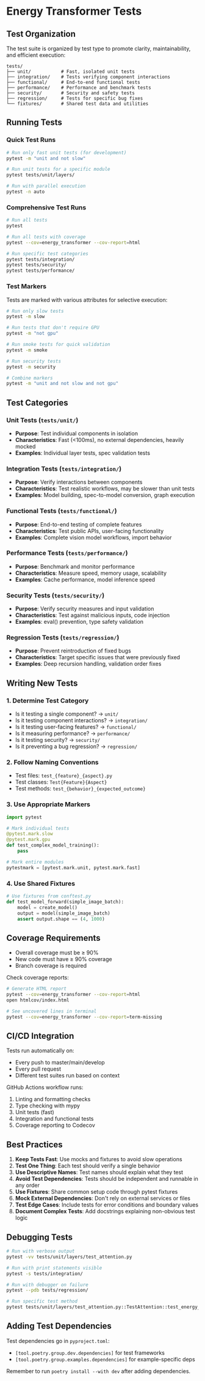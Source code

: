 # Energy Transformer Tests

## Test Organization

The test suite is organized by test type to promote clarity, maintainability, and efficient execution:

```
tests/
├── unit/           # Fast, isolated unit tests
├── integration/    # Tests verifying component interactions
├── functional/     # End-to-end functional tests
├── performance/    # Performance and benchmark tests
├── security/       # Security and safety tests
├── regression/     # Tests for specific bug fixes
└── fixtures/       # Shared test data and utilities
```

## Running Tests

### Quick Test Runs

```bash
# Run only fast unit tests (for development)
pytest -m "unit and not slow"

# Run unit tests for a specific module
pytest tests/unit/layers/

# Run with parallel execution
pytest -n auto
```

### Comprehensive Test Runs

```bash
# Run all tests
pytest

# Run all tests with coverage
pytest --cov=energy_transformer --cov-report=html

# Run specific test categories
pytest tests/integration/
pytest tests/security/
pytest tests/performance/
```

### Test Markers

Tests are marked with various attributes for selective execution:

```bash
# Run only slow tests
pytest -m slow

# Run tests that don't require GPU
pytest -m "not gpu"

# Run smoke tests for quick validation
pytest -m smoke

# Run security tests
pytest -m security

# Combine markers
pytest -m "unit and not slow and not gpu"
```

## Test Categories

### Unit Tests (`tests/unit/`)
- **Purpose**: Test individual components in isolation
- **Characteristics**: Fast (<100ms), no external dependencies, heavily mocked
- **Examples**: Individual layer tests, spec validation tests

### Integration Tests (`tests/integration/`)
- **Purpose**: Verify interactions between components
- **Characteristics**: Test realistic workflows, may be slower than unit tests
- **Examples**: Model building, spec-to-model conversion, graph execution

### Functional Tests (`tests/functional/`)
- **Purpose**: End-to-end testing of complete features
- **Characteristics**: Test public APIs, user-facing functionality
- **Examples**: Complete vision model workflows, import behavior

### Performance Tests (`tests/performance/`)
- **Purpose**: Benchmark and monitor performance
- **Characteristics**: Measure speed, memory usage, scalability
- **Examples**: Cache performance, model inference speed

### Security Tests (`tests/security/`)
- **Purpose**: Verify security measures and input validation
- **Characteristics**: Test against malicious inputs, code injection
- **Examples**: eval() prevention, type safety validation

### Regression Tests (`tests/regression/`)
- **Purpose**: Prevent reintroduction of fixed bugs
- **Characteristics**: Target specific issues that were previously fixed
- **Examples**: Deep recursion handling, validation order fixes

## Writing New Tests

### 1. Determine Test Category
- Is it testing a single component? → `unit/`
- Is it testing component interactions? → `integration/`
- Is it testing user-facing features? → `functional/`
- Is it measuring performance? → `performance/`
- Is it testing security? → `security/`
- Is it preventing a bug regression? → `regression/`

### 2. Follow Naming Conventions
- Test files: `test_{feature}_{aspect}.py`
- Test classes: `Test{Feature}{Aspect}`
- Test methods: `test_{behavior}_{expected_outcome}`

### 3. Use Appropriate Markers
```python
import pytest

# Mark individual tests
@pytest.mark.slow
@pytest.mark.gpu
def test_complex_model_training():
    pass

# Mark entire modules
pytestmark = [pytest.mark.unit, pytest.mark.fast]
```

### 4. Use Shared Fixtures
```python
# Use fixtures from conftest.py
def test_model_forward(simple_image_batch):
    model = create_model()
    output = model(simple_image_batch)
    assert output.shape == (4, 1000)
```

## Coverage Requirements

- Overall coverage must be ≥ 90%
- New code must have ≥ 90% coverage
- Branch coverage is required

Check coverage reports:
```bash
# Generate HTML report
pytest --cov=energy_transformer --cov-report=html
open htmlcov/index.html

# See uncovered lines in terminal
pytest --cov=energy_transformer --cov-report=term-missing
```

## CI/CD Integration

Tests run automatically on:
- Every push to master/main/develop
- Every pull request
- Different test suites run based on context

GitHub Actions workflow runs:
1. Linting and formatting checks
2. Type checking with mypy
3. Unit tests (fast)
4. Integration and functional tests
5. Coverage reporting to Codecov

## Best Practices

1. **Keep Tests Fast**: Use mocks and fixtures to avoid slow operations
2. **Test One Thing**: Each test should verify a single behavior
3. **Use Descriptive Names**: Test names should explain what they test
4. **Avoid Test Dependencies**: Tests should be independent and runnable in any order
5. **Use Fixtures**: Share common setup code through pytest fixtures
6. **Mock External Dependencies**: Don't rely on external services or files
7. **Test Edge Cases**: Include tests for error conditions and boundary values
8. **Document Complex Tests**: Add docstrings explaining non-obvious test logic

## Debugging Tests

```bash
# Run with verbose output
pytest -vv tests/unit/layers/test_attention.py

# Run with print statements visible
pytest -s tests/integration/

# Run with debugger on failure
pytest --pdb tests/regression/

# Run specific test method
pytest tests/unit/layers/test_attention.py::TestAttention::test_energy_matches_manual
```

## Adding Test Dependencies

Test dependencies go in `pyproject.toml`:
- `[tool.poetry.group.dev.dependencies]` for test frameworks
- `[tool.poetry.group.examples.dependencies]` for example-specific deps

Remember to run `poetry install --with dev` after adding dependencies.
